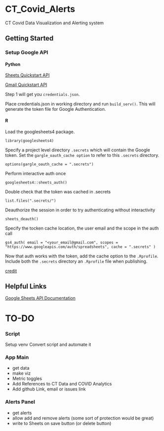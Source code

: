 # CT_Covid_Alerts
CT Covid Data Visualization and Alerting system


## Getting Started

### Setup Google API

#### Python

[Sheets Quickstart API](https://developers.google.com/sheets/api/quickstart/python)

[Gmail Quickstart API](https://developers.google.com/gmail/api/quickstart/go)

Step 1 will get you `credentials.json`.

Place credentials.json in working directory and run `build_serv()`. This will generate the token file for Google Authentication.

#### R

Load the googlesheets4 package.

`library(googlesheets4)`

Specify a project level directory `.secrets` which will contain the Google token. Set the `gargle_oauth_cache option` to refer to this `.secrets` directory.

`options(gargle_oauth_cache = ".secrets")`

Perform interactive auth once

`googlesheets4::sheets_auth()`

Double check that the token was cached in .secrets

`list.files(".secrets/")`

Deauthorize the session in order to try authenticating without interactivity

`sheets_deauth()`

Specify the tocken cache location, the user email and the scope in the auth call

`gs4_auth(
  email = "<your_email@gmail.com",
  scopes = "https://www.googleapis.com/auth/spreadsheets",
  cache = ".secrets"
)`

Now that auth works with the token, add the cache option to the `.Rprofile`. Include both the `.secrets` directory an `.Rprofile` file when publishing.

[credit](https://josiahparry.com/post/2020-01-13-gs4-auth/)


## Helpful Links
[Google Sheets API Documentation](https://developers.google.com/sheets/api/reference/rest)


# TO-DO

### Script
Setup venv
Convert script and automate it 


### App Main
* get data
* make viz
* Metric toggles
* Add References to CT Data and COVID Analytics
* Add github Link, email or issues link

### Alerts Panel
* get alerts
* allow add and remove alerts (some sort of protection would be great)
* write to Sheets on save button (or delete button)

